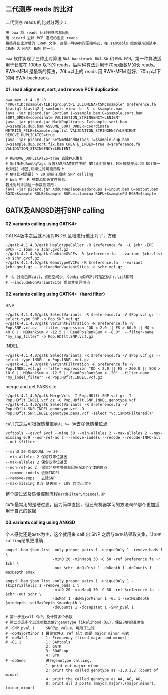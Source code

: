## 二代测序 reads 的比对
二代测序 reads 的比对分两步：
```
用 bwa 将 reads 比对到参考基因组
用 picard 去除 PCR 造成的重复 reads
最终得到比对后的 CRAM 文件，这是一种BAM的压缩格式，在 samtools 给的基准测试中，CRAM 大小约为 BAM 的一半。
```
`bwa` 软件实现了三种比对算法 `BWA-backtrack`, `BWA-SW` 和 `BWA-MEM`。第一种算法适用于长度在 100bp 以下的 reads，后两种算法适用于70bp至数M的长 reads。BWA-MEM 是最新的算法，70bp以上的 reads 用 BWA-MEM 就好，70b p以下的用 BWA-backtrack。
#### 01. read alignment, sort, and remove PCR duplication
```
bwa mem -t 4 -M -R '@RG\tID:$sample\tLB:$group\tPL:ILLUMINA\tSM:$sample' $reference.fa $fastq1 $fastq2 | samtools view -b -S -o $sample.bam
java -jar picard.jar SortSam I=$sample.bam O=$sample.sort.bam SORT_ORDER=coordinate VALIDATION_STRINGENCY=LENIENT
java -jar picard.jar MarkDuplicates I=$sample.sort.bam O=$sample.dup.bam ASSUME_SORT_ORDER=coordinate METRICS_FILE=$sample.dup.txt VALIDATION_STRINGENCY=LENIENT REMOVE_DUPLICATES=true
java -jar picard.jar SetNmMdAndUqTags I=$sample.dup.bam O=$sample.dup.sort.fix.bam CREATE_INDEX=true R=$reference.fa VALIDATION_STRINGENCY=LENIENT

# REMOVE_DUPLICATES=true 去除PCR重复
# SetNmMdAndUqTags 设置SAM/BAM文件中的 NM(比对质量)、MD(碱基差异)和 UQ(唯一比对性) 标签,后续过滤可能用得上
# NM(比对质量) > 20 的用于后续 SNP calling
# bwa 中 -R 参数添加头文件信息，
若比对时未加这一参数则可用：
java -jar picard.jar AddOrReplaceReadGroups I=input.bam O=output.bam RGID=$sample RGLB=$sample RGPL=illumina RGPU=$samplePU RGSM=$sample
```
## GATK及ANGSD进行SNP calling
#### 02.variants calling using GATK4+
GATK4版本之后就不用对INDEL区域进行重比对了，方便
```
~/gatk-4.1.4.0/gatk HaplotypeCaller -R $reference.fa  -L $chr -ERC GVCF -I $bam -o $chr.gvcf.gz
~/gatk-4.1.4.0/gatk CombineGVCFs -R $reference.fa  --variant $chr.list -o $chr.gvcf.gz
~/gatk-4.1.4.0/gatk GenotypeGVCFs -R $reference.fa  --variant $chr.gvcf.gz --includeNonVariantSites -o $chr.vcf.gz

# -L 分染色体call，占用空间少, CombineGVCFs时指定$chr.list即可
# --includeNonVariantSite 保留非变异位点
```
#### 02.variants calling using GATK4+（hard filter）
SNP
```
~/gatk-4.1.4.0/gatk SelectVariants -R $reference.fa -V $Pop.vcf.gz --select-type SNP -o Pop.SNP.vcf.gz
~/gatk-4.1.4.0/gatk VariantFiltration -R $reference.fa -V Pop.SNP.vcf.gz  --filter-expression "QD < 2.0 || FS > 60.0 || MQ < 40.0 || MQRankSum < -12.5 || ReadPosRankSum < -8.0"  --filter-name "my_snp_filter" -o Pop.HDflt.SNP.vcf.gz
```
INDEL
```
~/gatk-4.1.4.0/gatk SelectVariants -R $reference.fa -V $Pop.vcf.gz --select-type INDEL -o Pop.INDEL.vcf.gz
~/gatk-4.1.4.0/gatk VariantFiltration -R $reference.fa -V Pop.INDEL.vcf.gz --filter-expression "QD < 2.0 || FS > 200.0 || SOR > 10.0 || MQRankSum < -12.5 || ReadPosRankSum < -20" --filter-name "my_indel_filter" -o Pop.HDflt.INDEL.vcf.gz
```
merge and get PASS site
```
~/gatk-4.1.4.0/gatk MergeVcfs -I Pop.HDflt.SNP.vcf.gz -I Pop.HDflt.INDEL.vcf.gz -O Pop.HDflt.SNP.INDEL.genotype.vcf
~/gatk-4.1.4.0/gatk SelectVariants -R $reference.fa -V Pop.HDflt.SNP.INDEL.genotype.vcf -O Pop.HDflt.SNP.INDEL.genotype.pass.vcf -select "vc.isNotFiltered()"
```
`call`完之后可根据质量值`QUAL >= 30`去除低质量位点
```
vcftools --gzvcf $vcf --minQ 30 --min-alleles 2 --max-alleles 2 --max-missing 0.9 --non-ref-ac 2 --remove-indels --recode --recode-INFO-all --out $filter

--minQ 30 保留QUAL >= 30
--min-alleles 2 保留双等位基因
--max-alleles 2 保留双等位基因
--non-ref-ac 2  保留非参考等位基因多余2个个体的位点
--remove-indels 去除INDEL
--remove-snps   去除SNP
--max-missing 0.9 缺失率 < 10% 的位点留下
```
整个硬过滤及质量控制流程`HardFilterSnpIndel.sh`

`GATK`最常用的是硬过滤，因为简单直接，但还有机器学习的方法`VQSR`那个更加适用于自己的数据
#### 03.variants calling using ANGSD
个人感觉还是`GATK`为主，这个就用来 call 出 SNP 之后与`GATK`结果取交集，让`SNP calling`结果更准确
```
angsd -bam $bam.list -only_proper_pairs 1 -uniqueOnly 1 -remove_bads 1 \
                     -minQ 20 -minMapQ 30 -C 50 -ref $reference.fa -r $chr \
                     -out $chr -doQsDist 1 -doDepth 1 -doCounts 1 -maxDepth $max

angsd -bam $bam.list -only_proper_pairs 1 -uniqueOnly 1 -skipTriallelic 1 -remove_bads 1 \
                     -minQ 20 -minMapQ 30 -C 50 -ref $reference.fa -r $chr -out $chr \
                     -doMaf 1 -doMajorMinor 1 -GL 1 -setMinDepth $mindepth -setMaxDepth $maxdepth \
                     -doCounts 1 -dosnpstat 1 -SNP_pval 1

# 第一步是call SNP，及计算多个参数
# 第二步是多个过滤参数及估计genotype likelihood（GL），保证SNP的准确性
# -SNP_pval 1     SNP的p_value，可用于过滤
# -doMajorMinor 1 最终文件无 ref alt 而是 major minor 形式
# -doMaf 1        1: Frequency (fixed major and minor)
# -GL 1           1: SAMtools
                  2: GATK
                  3: SOAPsnp
                  4: SYK
# -doGeno         进行genotype calling，
                  1：print out major minor
                  2: print the called genotype as -1,0,1,2 (count of minor)
                  4: print the called genotype as AA, AC, AG, ...
                  8: print all 3 posts (major,major),(major,minor),(minor,minor)
```
